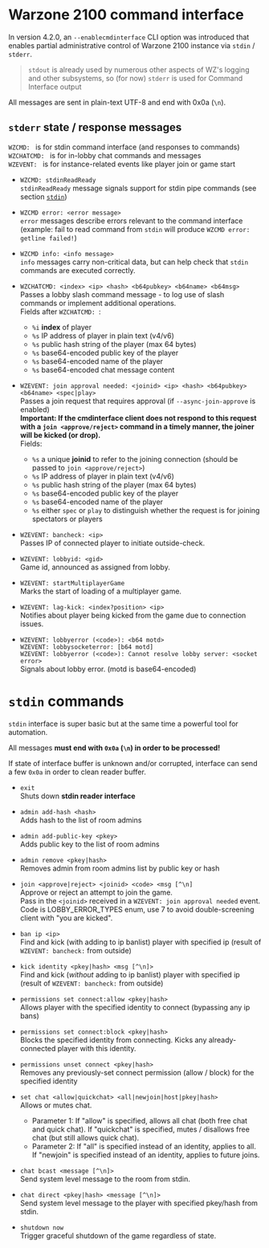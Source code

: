 # Warzone 2100 command interface

In version 4.2.0, an `--enablecmdinterface` CLI option was introduced that enables
partial administrative control of Warzone 2100 instance via `stdin` / `stderr`.

> `stdout` is already used by numerous other aspects of WZ's logging and other subsystems, so (for now) `stderr` is used for Command Interface output

All messages are sent in plain-text UTF-8 and end with 0x0a (`\n`).

## `stderr` state / response messages

`WZCMD: ` is for stdin command interface (and responses to commands)\
`WZCHATCMD: ` is for in-lobby chat commands and messages\
`WZEVENT: ` is for instance-related events like player join or game start

* `WZCMD: stdinReadReady`\
	`stdinReadReady` message signals support for stdin pipe commands
	(see section [`stdin`](#stdin-commands))

* `WZCMD error: <error message>`\
	`error` messages describe errors relevant to the command interface\
	(example: fail to read command from `stdin` will produce `WZCMD error: getline failed!`)

* `WZCMD info: <info message>`\
	`info` messages carry non-critical data, but can help check that
	`stdin` commands are executed correctly.

* `WZCHATCMD: <index> <ip> <hash> <b64pubkey> <b64name> <b64msg>`\
	Passes a lobby slash command message - to log use of slash commands or implement additional operations.\
	Fields after `WZCHATCMD: `:
	- `%i` **index** of player
	- `%s` IP address of player in plain text (v4/v6)
	- `%s` public hash string of the player (max 64 bytes)
	- `%s` base64-encoded public key of the player
	- `%s` base64-encoded name of the player
	- `%s` base64-encoded chat message content

* `WZEVENT: join approval needed: <joinid> <ip> <hash> <b64pubkey> <b64name> <spec|play>`\
	Passes a join request that requires approval (if `--async-join-approve` is enabled)\
	**Important: If the cmdinterface client does not respond to this request with a `join <approve/reject>` command in a timely manner, the joiner will be kicked (or drop).**\
	Fields:
	- `%s` a unique **joinid** to refer to the joining connection (should be passed to `join <approve/reject>`)
	- `%s` IP address of player in plain text (v4/v6)
	- `%s` public hash string of the player (max 64 bytes)
	- `%s` base64-encoded public key of the player
	- `%s` base64-encoded name of the player
	- `%s` either `spec` or `play` to distinguish whether the request is for joining spectators or players

* `WZEVENT: bancheck: <ip>`\
	Passes IP of connected player to initiate outside-check.

* `WZEVENT: lobbyid: <gid>`\
	Game id, announced as assigned from lobby.

* `WZEVENT: startMultiplayerGame`\
	Marks the start of loading of a multiplayer game.

* `WZEVENT: lag-kick: <index?position> <ip>`\
	Notifies about player being kicked from the game due to connection issues.

* `WZEVENT: lobbyerror (<code>): <b64 motd>`\
  `WZEVENT: lobbysocketerror: [b64 motd]`\
  `WZEVENT: lobbyerror (<code>): Cannot resolve lobby server: <socket error>`\
	Signals about lobby error. (motd is base64-encoded)

# `stdin` commands

`stdin` interface is super basic but at the same time a powerful tool for automation.

All messages **must end with `0x0a` (`\n`) in order to be processed!**

If state of interface buffer is unknown and/or corrupted, interface can send a few `0x0a` in order to clean reader buffer.

* `exit`\
	Shuts down **stdin reader interface**

* `admin add-hash <hash>`\
	Adds hash to the list of room admins

* `admin add-public-key <pkey>`\
	Adds public key to the list of room admins

* `admin remove <pkey|hash>`\
	Removes admin from room admins list by public key or hash

* `join <approve|reject> <joinid> <code> <msg [^\n]`\
	Approve or reject an attempt to join the game.\
	Pass in the `<joinid>` received in a `WZEVENT: join approval needed` event.
	Code is LOBBY_ERROR_TYPES enum, use 7 to avoid double-screening client with "you are kicked".

* `ban ip <ip>`\
	Find and kick (with adding to ip banlist) player with specified ip
	(result of `WZEVENT: bancheck:` from outside)

* `kick identity <pkey|hash> <msg [^\n]>`\
	Find and kick (*without* adding to ip banlist) player with specified ip
	(result of `WZEVENT: bancheck:` from outside)

* `permissions set connect:allow <pkey|hash>`\
	Allows player with the specified identity to connect (bypassing any ip bans)

* `permissions set connect:block <pkey|hash>`\
	Blocks the specified identity from connecting. Kicks any already-connected player with this identity.

* `permissions unset connect <pkey|hash>`\
	Removes any previously-set connect permission (allow / block) for the specified identity

* `set chat <allow|quickchat> <all|newjoin|host|pkey|hash>`\
	Allows or mutes chat.
	- Parameter 1: If "allow" is specified, allows all chat (both free chat and quick chat). If "quickchat" is specified, mutes / disallows free chat (but still allows quick chat).
	- Parameter 2: If "all" is specified instead of an identity, applies to all. If "newjoin" is specified instead of an identity, applies to future joins.

* `chat bcast <message [^\n]>`\
	Send system level message to the room from stdin.

* `chat direct <pkey|hash> <message [^\n]>`\
	Send system level message to the player with specified pkey/hash from stdin.

* `shutdown now`\
	Trigger graceful shutdown of the game regardless of state.
